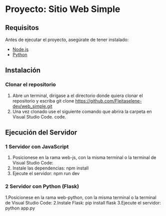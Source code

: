# Proyecto: Sitio Web Simple  

## Requisitos  
Antes de ejecutar el proyecto, asegúrate de tener instalado:  
- [Node.js](https://nodejs.org/)  
- [Python](https://www.python.org/)  

## Instalación 

### Clonar el repositorio
1. Abre un terminal, dirigase a el directorio donde quiera clonar el repositorio y escriba
git clone https://github.com/Fleitaselene-dev/web_simple.git
2. Una vez clonado use el siguiente comando que abrira la carpeta en Visual Studio Code.
    code.

## Ejecución del Servidor

### 1 Servidor con JavaScript
1. Posicionese en la rama web-js, con la misma terminal o la terminal de Visual Studio Code: 
2. Instale las dependencias: npm install
3. Ejecute el servidor: npm run dev
   
### 2 Servidor con Python (Flask)
1.Posicionese en la rama web-python, con la misma terminal o la terminal de Visual Studio Code:
2.Instale Flask: pip install flask
3.Ejecute el servidor: python app.py 

